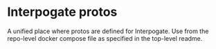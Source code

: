 # Interpogate protos

A unified place where protos are defined for Interpogate. Use from the repo-level docker compose file as specified in the top-level readme.
